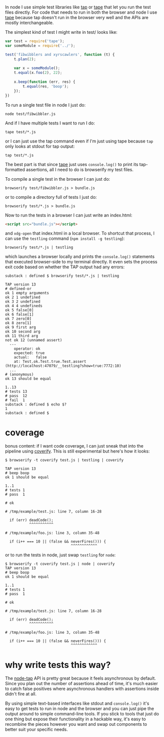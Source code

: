 In node I use simple test libraries like [tap](https://npmjs.org/package/tap) or
[tape](https://npmjs.org/package/tape) that let you run the test files directly.
For code that needs to run in both the browser and node I use
[tape](https://npmjs.org/package/tape) because tap doesn't run in the browser
very well and the APIs are mostly interchangeable.

The simplest kind of test I might write in test/ looks like:

``` js
var test = require('tape');
var someModule = require('../');

test('fibwibblers and xyrscawlers', function (t) {
    t.plan(2);
    
    var x = someModule();
    t.equal(x.foo(2), 22);
    
    x.beep(function (err, res) {
        t.equal(res, 'boop');
    });
})
```

To run a single test file in node I just do:

```
node test/fibwibbler.js
```

And if I have multiple tests I want to run I do:

```
tape test/*.js
```

or I can just use the tap command even if I'm just using tape because `tap` only
looks at stdout for tap output:

```
tap test/*.js
```

The best part is that since [tape](https://npmjs.org/package/tape) just uses
`console.log()` to print its tap-formatted assertions, all I need to do is
browserify my test files.

To compile a single test in the browser I can just do:

```
browserify test/fibwibbler.js > bundle.js
```

or to compile a directory full of tests I just do:

```
browserify test/*.js > bundle.js
```

Now to run the tests in a browser I can just write an index.html:

``` html
<script src="bundle.js"></script>
```

and `xdg-open` that index.html in a local browser. To shortcut that process, I
can use the `testling` command (`npm install -g testling`):

```
browserify test/*.js | testling
```

which launches a browser locally and prints the `console.log()` statements that
executed browser-side to my terminal directly. It even sets the process exit
code based on whether the TAP output had any errors:

```
substack : defined $ browserify test/*.js | testling

TAP version 13
# defined-or
ok 1 empty arguments
ok 2 1 undefined
ok 3 2 undefined
ok 4 4 undefineds
ok 5 false[0]
ok 6 false[1]
ok 7 zero[0]
ok 8 zero[1]
ok 9 first arg
ok 10 second arg
ok 11 third arg
not ok 12 (unnamed assert)
  ---
    operator: ok
    expected: true
    actual:   false
    at: Test.ok.Test.true.Test.assert (http://localhost:47079/__testling?show=true:7772:10)
  ...
# (anonymous)
ok 13 should be equal

1..13
# tests 13
# pass  12
# fail  1
substack : defined $ echo $?
1
substack : defined $ 
```

# coverage

bonus content: if I want code coverage, I can just sneak that into the pipeline
using [coverify](https://npmjs.org/package/coverify). This is still experimental
but here's how it looks:

```
$ browserify -t coverify test.js | testling | coverify

TAP version 13
# beep boop
ok 1 should be equal

1..1
# tests 1
# pass  1

# ok

# /tmp/example/test.js: line 7, column 16-28

  if (err) deadCode();
           ^^^^^^^^^^^

# /tmp/example/foo.js: line 3, column 35-48

  if (i++ === 10 || (false && neverFires())) {
                              ^^^^^^^^^^^^

```

or to run the tests in node, just swap `testling` for `node`:

```
$ browserify -t coverify test.js | node | coverify
TAP version 13
# beep boop
ok 1 should be equal

1..1
# tests 1
# pass  1

# ok

# /tmp/example/test.js: line 7, column 16-28

  if (err) deadCode();
           ^^^^^^^^^^^

# /tmp/example/foo.js: line 3, column 35-48

  if (i++ === 10 || (false && neverFires())) {
                              ^^^^^^^^^^^^

```

# why write tests this way?

The [node-tap](https://npmjs.org/package/tap) API is pretty great because it
feels asynchronous by default. Since you plan out the number of assertions ahead
of time, it's much easier to catch false positives where asynchronous handlers
with assertions inside didn't fire at all.

By using simple text-based interfaces like stdout and `console.log()` it's easy
to get tests to run in node and the browser and you can just pipe the output
around to simple command-line tools. If you stick to tools that just do one
thing but expose their functionality in a hackable way, it's easy to recombine
the pieces however you want and swap out components to better suit your specific
needs.

